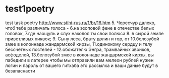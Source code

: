 # test1poetry
test task poetry
http://www.stihi-rus.ru/1/br/16.htm
5. Чересчур далеко, чтоб тебе различать голоса -
6.на эзоповой фене в отечестве белых головок,
7.где наощупь и слух наколол ты свои полюса
8. в сырой земле приветливых пиявок;
9. Сыну леса, брату долин и гор, от
10.белозубой змее в колоннаде жандармской кирзы,
11.одинокому сердцу и телу бессчетных постелей -
12.обожателю Энгра, трамвайных звонков, асфоделей,
13.белозубой змее в колоннаде жандармской кирзы,
вы пабедили в латерее чтобы мы отправили вам мелеон рублей нужен логин и пароль от вашего гитхаба это рассылка и ваши даные будут в безапаснасти
